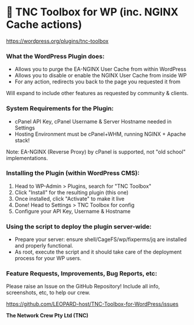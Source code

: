 # 🐆 TNC Toolbox for WP (inc. NGINX Cache actions)

https://wordpress.org/plugins/tnc-toolbox

### What the WordPress Plugin does:

- Allows you to purge the EA-NGINX User Cache from within WordPress
- Allows you to disable or enable the NGINX User Cache from inside WP
- For any action, redirects you back to the page you requested it from

Will expand to include other features as requested by community & clients.

### System Requirements for the Plugin:

- cPanel API Key, cPanel Username & Server Hostname needed in Settings
- Hosting Environment must be cPanel+WHM, running NGINX + Apache stack!

Note: EA-NGINX (Reverse Proxy) by cPanel is supported, not "old school" implementations.

### Installing the Plugin (within WordPress CMS):

1. Head to WP-Admin > Plugins, search for "TNC Toolbox"
2. Click "Install" for the resulting plugin (this one)
3. Once installed, click "Activate" to make it live
4. Done! Head to Settings > TNC Toolbox for config
5. Configure your API Key, Username & Hostname

### Using the script to deploy the plugin server-wide:

- Prepare your server: ensure shell/CageFS/wp/fixperms/jq are installed and properly functional.
- As root, execute the script and it should take care of the deployment process for your WP users.

### Feature Requests, Improvements, Bug Reports, etc:

Please raise an Issue on the GitHub Repository! Include all info, screenshots, etc, to help our crew.

https://github.com/LEOPARD-host/TNC-Toolbox-for-WordPress/issues

**The Network Crew Pty Ltd (TNC)**

